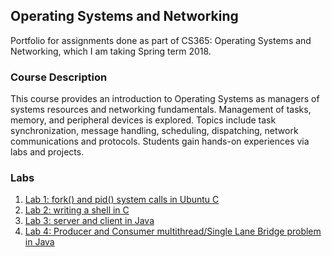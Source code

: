 ## Operating Systems and Networking

Portfolio for assignments done as part of CS365: Operating Systems and Networking, which I am taking Spring term 2018.

### Course Description

This course provides an introduction to Operating Systems as managers of systems resources and networking fundamentals. Management of tasks, memory, and peripheral devices is explored. Topics include task synchronization, message handling, scheduling, dispatching, network communications and protocols. Students gain hands-on experiences via labs and projects.

### Labs

1. [Lab 1: fork() and pid() system calls in Ubuntu C](https://ridethatcyclone.github.io/CS365/lab1)
2. [Lab 2: writing a shell in C](https://ridethatcyclone.github.io/CS365/lab2)
3. [Lab 3: server and client in Java](https://ridethatcyclone.github.io/CS365/lab3)
4. [Lab 4: Producer and Consumer multithread/Single Lane Bridge problem in Java](https://ridethatcyclone.github.io/CS365/lab4)
